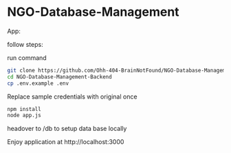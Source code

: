 # NGO-Database-Management
App:



follow steps: 

run command 
```bash
git clone https://github.com/Ohh-404-BrainNotFound/NGO-Database-Management-Backend.git
cd NGO-Database-Management-Backend
cp .env.example .env
```
Replace sample credentials with original once

```bash
npm install
node app.js
```

headover to /db to setup data base locally

Enjoy application at http://localhost:3000



